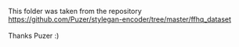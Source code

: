 This folder was taken from the repository https://github.com/Puzer/stylegan-encoder/tree/master/ffhq_dataset </br>
</br>
Thanks Puzer :)
